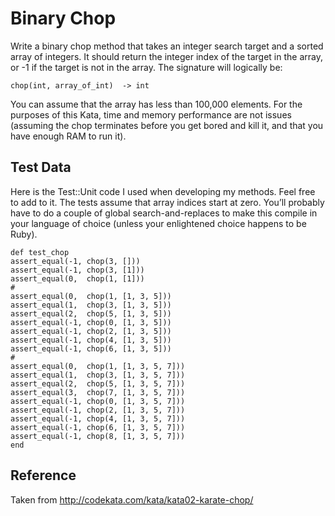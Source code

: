 # Binary Chop
Write a binary chop method that takes an integer search target and a sorted array of integers. It should return the integer index of the target in the array, or -1 if the target is not in the array. The signature will logically be:

```chop(int, array_of_int)  -> int```

You can assume that the array has less than 100,000 elements. For the purposes of this Kata, time and memory performance are not issues (assuming the chop terminates before you get bored and kill it, and that you have enough RAM to run it).

## Test Data

Here is the Test::Unit code I used when developing my methods. Feel free to add to it. The tests assume that array indices start at zero. You’ll probably have to do a couple of global search-and-replaces to make this compile in your language of choice (unless your enlightened choice happens to be Ruby).

```
def test_chop
assert_equal(-1, chop(3, []))
assert_equal(-1, chop(3, [1]))
assert_equal(0,  chop(1, [1]))
#
assert_equal(0,  chop(1, [1, 3, 5]))
assert_equal(1,  chop(3, [1, 3, 5]))
assert_equal(2,  chop(5, [1, 3, 5]))
assert_equal(-1, chop(0, [1, 3, 5]))
assert_equal(-1, chop(2, [1, 3, 5]))
assert_equal(-1, chop(4, [1, 3, 5]))
assert_equal(-1, chop(6, [1, 3, 5]))
#
assert_equal(0,  chop(1, [1, 3, 5, 7]))
assert_equal(1,  chop(3, [1, 3, 5, 7]))
assert_equal(2,  chop(5, [1, 3, 5, 7]))
assert_equal(3,  chop(7, [1, 3, 5, 7]))
assert_equal(-1, chop(0, [1, 3, 5, 7]))
assert_equal(-1, chop(2, [1, 3, 5, 7]))
assert_equal(-1, chop(4, [1, 3, 5, 7]))
assert_equal(-1, chop(6, [1, 3, 5, 7]))
assert_equal(-1, chop(8, [1, 3, 5, 7]))
end
```

## Reference
Taken from http://codekata.com/kata/kata02-karate-chop/